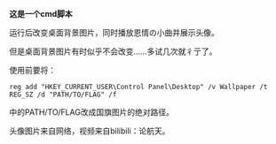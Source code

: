 **这是一个cmd脚本**

运行后改变桌面背景图片，同时播放恩情の小曲并展示头像。

但是桌面背景图片有时似乎不会改变……多试几次就彳亍了。

使用前要将：
    
    reg add "HKEY_CURRENT_USER\Control Panel\Desktop" /v Wallpaper /t REG_SZ /d "PATH/TO/FLAG" /f

中的PATH/TO/FLAG改成国旗图片的绝对路径。

头像图片来自网络，视频来自bilibili：论航天。
